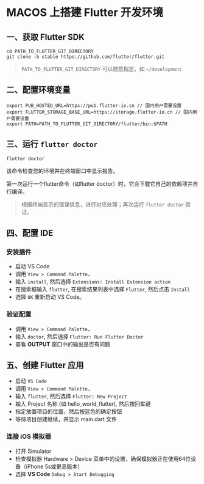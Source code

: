 # MACOS 上搭建 Flutter 开发环境

## 一、获取 Flutter SDK

```shell
cd PATH_TO_FLUTTER_GIT_DIRECTORY
git clone -b stable https://github.com/flutter/flutter.git
```

> `PATH_TO_FLUTTER_GIT_DIRECTORY` 可以随意指定。如 `~/development`

## 二、配置环境变量

```
export PUB_HOSTED_URL=https://pub.flutter-io.cn // 国内用户需要设置
export FLUTTER_STORAGE_BASE_URL=https://storage.flutter-io.cn // 国内用户需要设置
export PATH=PATH_TO_FLUTTER_GIT_DIRECTORY/flutter/bin:$PATH
```

## 三、运行 `flutter doctor`

```
flutter doctor
```

该命令检查您的环境并在终端窗口中显示报告。

第一次运行一个flutter命令（如flutter doctor）时，它会下载它自己的依赖项并自行编译。

> 根据终端显示的错误信息，进行对应处理；再次运行 `flutter doctor` 验证。

## 四、配置 IDE

### 安装插件

- 启动 VS Code
- 调用 `View > Command Palette…`
- 输入 `install`, 然后选择 `Extensions: Install Extension action`
- 在搜索框输入 `flutter`, 在搜索结果列表中选择 `Flutter`, 然后点击 `Install`
- 选择 `OK` 重新启动 VS Code。

### 验证配置

- 调用 `View > Command Palette…`
- 输入 `doctor`, 然后选择 `Flutter: Run Flutter Doctor`
- 查看 **OUTPUT** 窗口中的输出是否有问题

## 五、创建 Flutter 应用

- 启动 `VS Code`
- 调用 `View > Command Palette…`
- 输入 `flutter`, 然后选择 `Flutter: New Project`
- 输入 Project 名称 (如 hello_world_flutter), 然后按回车键
- 指定放置项目的位置，然后按蓝色的确定按钮
- 等待项目创建继续，并显示 main.dart 文件

### 连接 iOS 模拟器

- 打开 Simulator
- 检查模拟器 Hardware > Device 菜单中的设置，确保模拟器正在使用64位设备（iPhone 5s或更高版本）
- 选择 **VS Code** `Debug > Start Debugging`

